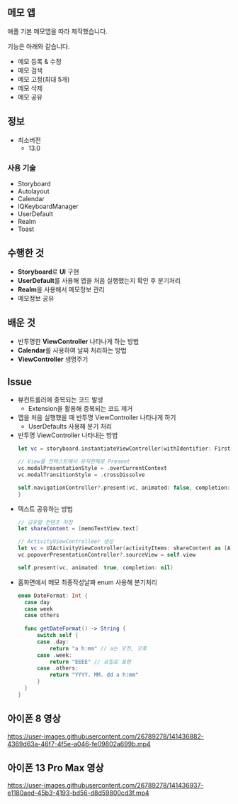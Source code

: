 ## 메모 앱
애플 기본 메모앱을 따라 제작했습니다. 

기능은 아래와 같습니다.

- 메모 등록 & 수정
- 메모 검색
- 메모 고정(최대 5개)
- 메모 삭제
- 메모 공유

## 정보
- 최소버전
  - 13.0

### 사용 기술
- Storyboard
- Autolayout
- Calendar
- IQKeyboardManager
- UserDefault
- Realm
- Toast

## 수행한 것

- **Storyboard**로 **UI** 구현
- **UserDefault**를 사용해 앱을 처음 실행했는지 확인 후 분기처리
- **Realm**을 사용해서 메모정보 관리
- 메모정보 공유

## 배운 것

- 반투명한 **ViewController** 나타나게 하는 방법
- **Calendar**를 사용하여 날짜 처리하는 방법
- **ViewController** 생명주기

## Issue
- 뷰컨트롤러에 중복되는 코드 발생
  - Extension을 활용해 중복되는 코드 제거
- 앱을 처음 실행했을 때 반투명 ViewController 나타나게 하기
    - UserDefaults 사용해 분기 처리
- 반투명 ViewController 나타내는 방법
  ``` Swift
  let vc = storyboard.instantiateViewController(withIdentifier: FirstViewController.identifier) as! FirstViewController

  // View를 컨텍스트에서 유지한채로 Present
  vc.modalPresentationStyle = .overCurrentContext
  vc.modalTransitionStyle = .crossDissolve
  
  self.navigationController?.present(vc, animated: false, completion: nil)
  }
  ```
- 텍스트 공유하는 방법
  ``` Swift
  // 공유할 컨텐츠 저장
  let shareContent = [memoTextView.text]
  
  // ActivityViewControlleer 생성
  let vc = UIActivityViewController(activityItems: shareContent as [Any], applicationActivities: nil)
  vc.popoverPresentationController?.sourceView = self.view
  
  self.present(vc, animated: true, completion: nil)
  ```
- 홈화면에서 메모 최종작성날짜 enum 사용해 분기처리
  ``` Swift
  enum DateFormat: Int {
    case day
    case week
    case others
    
    func getDateFormat() -> String {
        switch self {
        case .day:
            return "a h:mm" // a는 오전, 오후
        case .week:
            return "EEEE" // 요일로 표현
        case .others:
            return "YYYY. MM. dd a h:mm"
        }
    }
  }
  ```


## 아이폰 8 영상



https://user-images.githubusercontent.com/26789278/141436882-4369d63a-46f7-4f5e-a046-fe09802a699b.mp4


## 아이폰 13 Pro Max 영상



https://user-images.githubusercontent.com/26789278/141436937-e1180aed-45b3-4193-bd56-d8d59800cd3f.mp4

